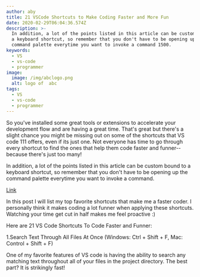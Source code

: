 ```yaml
---
author: aby
title: 21 VSCode Shortcuts to Make Coding Faster and More Fun
date: 2020-02-29T06:04:36.574Z
description: >-
  In addition, a lot of the points listed in this article can be custom bound to
  a keyboard shortcut, so remember that you don't have to be opening up the
  command palette everytime you want to invoke a command 1500.
keywords:
  - VS
  - vs-code
  - programmer
image:
  image: /img/abclogo.png
  alt: logo of  abc
tags:
  - VS
  - vs-code
  - programmer
---
```

So you've installed some great tools or extensions to accelerate your development flow and are having a great time. That's great but there's a slight chance you might be missing out on some of the shortcuts that VS code 111 offers, even if its just one. Not everyone has time to go through every shortcut to find the ones that help them code faster and funner--because there's just too many!



In addition, a lot of the points listed in this article can be custom bound to a keyboard shortcut, so remember that you don't have to be opening up the command palette everytime you want to invoke a command.



[Link](https://www.google.com)


In this post I will list my top favorite shortcuts that make me a faster coder. I personally think it makes coding a lot funner when applying these shortcuts. Watching your time get cut in half makes me feel proactive :)



Here are 21 VS Code Shortcuts To Code Faster and Funner:



1.Search Text Through All Files At Once (Windows: Ctrl + Shift + F, Mac: Control + Shift + F)

One of my favorite features of VS code is having the ability to search any matching text throughout all of your files in the project directory. The best part? It is strikingly fast!